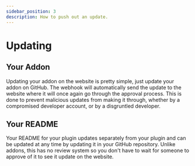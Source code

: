 ```yaml
---
sidebar_position: 3
description: How to push out an update.
---
```


# Updating

## Your Addon

Updating your addon on the website is pretty simple, just update your addon on GitHub. The webhook will automatically send the update to the website where it will once again go through the approval process. This is done to prevent malicious updates from making it through, whether by a compromised developer account, or by a disgruntled developer.

## Your README

Your README for your plugin updates separately from your plugin and can be updated at any time by updating it in your GitHub repository. Unlike addons, this has no review system so you don't have to wait for someone to approve of it to see it update on the website.